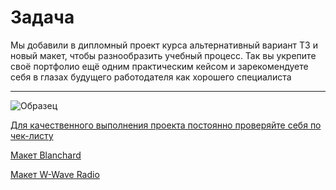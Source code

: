 # Задача

Мы добавили в дипломный проект курса альтернативный вариант ТЗ и новый макет, чтобы разнообразить учебный процесс. Так вы укрепите своё портфолио ещё одним практическим кейсом и зарекомендуете себя в глазах будущего работодателя как хорошего специалиста

---

![Образец](./Blanchard_1920.png)

[Для качественного выполнения проекта постоянно проверяйте себя по чек-листу](https://docs.google.com/spreadsheets/d/1n8Vo5FohT0SEATJMDnt7sTd4_2eJxjzXoUi0w23m0os/edit#gid=0)

[Макет Blanchard](https://www.figma.com/file/FXCdg8Pu72IM1Zs2NV6iwJ/Blanchard?node-id=26%3A2)

[Макет W-Wave Radio](<https://www.figma.com/file/uSeXndmGD8R4F8kSZxZo40/Landing_4-(W-Wave-Radio)>)
